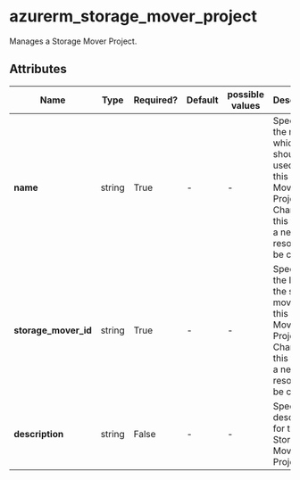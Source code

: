 # azurerm_storage_mover_project

Manages a Storage Mover Project.

## Attributes

| Name | Type | Required? | Default  | possible values | Description |
| ---- | ---- | --------- | -------- | ----------- | ----------- |
| **name** | string | True | -  |  -  | Specifies the name which should be used for this Storage Mover Project. Changing this forces a new resource to be created. | 
| **storage_mover_id** | string | True | -  |  -  | Specifies the ID of the storage mover for this Storage Mover Project. Changing this forces a new resource to be created. | 
| **description** | string | False | -  |  -  | Specifies a description for this Storage Mover Project. | 


